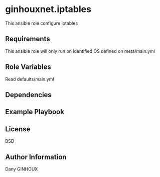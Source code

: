 ginhouxnet.iptables
=========

This ansible role configure iptables


Requirements
------------

This ansible role will only run on identified OS defined on meta/main.yml


Role Variables
--------------

Read defaults/main.yml


Dependencies
------------




Example Playbook
----------------



License
-------

BSD


Author Information
------------------

Dany GINHOUX
